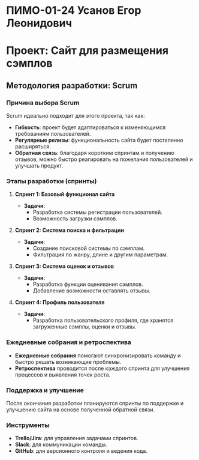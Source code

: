 # ПИМО-01-24 Усанов Егор Леонидович
# Проект: Сайт для размещения сэмплов
## Методология разработки: Scrum

### Причина выбора Scrum
Scrum идеально подходит для этого проекта, так как:
- **Гибкость**: проект будет адаптироваться к изменяющимся требованиям пользователей.
- **Регулярные релизы**: функциональность сайта будет постепенно расширяться.
- **Обратная связь**: благодаря коротким спринтам и получению отзывов, можно быстро реагировать на пожелания пользователей и улучшать продукт.

### Этапы разработки (спринты)

1. **Спринт 1: Базовый функционал сайта**
   - **Задачи**:
     - Разработка системы регистрации пользователей.
     - Возможность загрузки сэмплов.

2. **Спринт 2: Система поиска и фильтрации**
   - **Задачи**:
     - Создание поисковой системы по сэмплам.
     - Фильтрация по жанру, длине и другим параметрам.

3. **Спринт 3: Система оценок и отзывов**
   - **Задачи**:
     - Разработка функции оценивания сэмплов.
     - Добавление возможности оставлять отзывы.
   
4. **Спринт 4: Профиль пользователя**
   - **Задачи**:
     - Разработка пользовательского профиля, где хранятся загруженные сэмплы, оценки и отзывы.

### Ежедневные собрания и ретроспектива
- **Ежедневные собрания** помогают синхронизировать команду и быстро решать возникающие проблемы.
- **Ретроспектива** проводится после каждого спринта для улучшения процессов и выявления точек роста.

### Поддержка и улучшение
После окончания разработки планируются спринты по поддержке и улучшению сайта на основе полученной обратной связи.

### Инструменты
- **Trello/Jira**: для управления задачами спринтов.
- **Slack**: для коммуникации команды.
- **GitHub**: для версионного контроля и ведения кода.
